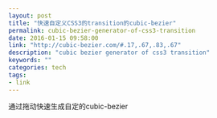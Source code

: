```yaml
---
layout: post
title: "快速自定义CSS3的transition的cubic-bezier"
permalink: cubic-bezier-generator-of-css3-transition
date: 2016-01-15 09:58:00
link: "http://cubic-bezier.com/#.17,.67,.83,.67"
description: "cubic bezier generator of css3 transition"
keywords: ""
categories: tech
tags:
- link
---
```


通过拖动快速生成自定的cubic-bezier